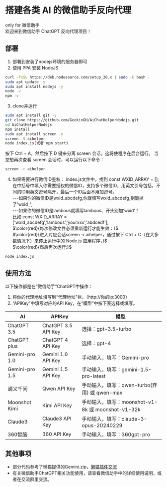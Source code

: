 # 搭建各类 AI 的微信助手反向代理
only for 微信助手<br>
欢迎来到微信助手 ChatGPT 反向代理项目！<br>

## 部署
1. 部署到安装了nodejs环境的服务器即可
2. 使用 PPA 安装 NodeJS
```bash
curl -fsSL https://deb.nodesource.com/setup_20.x | sudo -E bash -
sudo apt update -y
sudo apt install nodejs -y
node -v
npm -v
```

3. clone并运行
```bash
sudo apt install git -y
git clone https://github.com/GeekinGH/AiChatHelperNodejs.git
cd AiChatHelperNodejs
npm install
sudo apt install screen -y
screen -S aihelper
node index.js(或者 npm start)
```
按下 Ctrl + A，然后按下 D 键来分离 screen 会话。这将使程序在后台运行。
当您想再次查看 screen 会话时，可以运行以下命令：
```bash
screen -r aihelper
```

4. 如果需要进行微信ID鉴权：
index.js文件中，找到 const WXID_ARRAY = [];<br>
在中括号中填入你需要授权的微信ID，支持多个微信ID，用英文引号包括，不同的ID用英文逗号隔开，最后一个ID后面不用加逗号。<br>
---如果你的微信ID是wxid_abcdefg,你就填写wxid_abcdefg,别删掉了'wxid_';<br>
---如果你的微信ID是lambous就填写lambous、开头别加‘wxid’！<br>
比如 const WXID_ARRAY = ['wxid_abcdefg','lambous','yourxxx','abdcedf'];<br>
$\color{red}{每次修改文件必须重新运行才能生效：}$ <br>
$\color{red}{进入对应会话screen -r aihelper，通过按下 Ctrl + C（在大多数情况下）来停止运行中的 Node.js 应用程序，}$<br>
$\color{red}{然后再次运行:}$
```bash
node index.js
```
## 使用方法
以下操作都是在“微信助手”ChatGPT中操作：
1. 将你的代理地址填写到“代理地址”栏。（http&#58;&#47;&#47;你的ip:3000）
2. “APIKey”中填写对应的API Key，在“模型”中按下表选择或填写。

| AI       | APIKey      | 模型            |
|-----------|-------------|-----------------|
| ChatGPT 3.5  | ChatGPT 3.5 API Key | 选择：gpt-3.5-turbo |
| ChatGPT plus  | ChatGPT 4 API Key | 选择：gpt-4 |
| Gemini-pro 1.0 | Gemini 1.0 API Key | 手动输入，填写：Gemini-pro |
| Gemini-pro 1.5 | Gemini 1.5 API Key | 手动输入，填写：gemini-1.5-pro-latest |
| 通义千问   | Qwen API Key    | 手动输入，填写：qwen-turbo(弃用) 或 qwen-max |
| Moonshot Kimi | Kimi API Key  | 手动输入，填写：moonshot-v1-8k 或 moonshot-v1-32k |
| Claude3   | Claude3 API Key | 手动输入，填写：claude-3-opus-20240229 | 
| 360智脑   | 360 API Key | 手动输入，填写：360gpt-pro |

## 其他事项
- 部分代码参考了懒猫提供的Gemini.zip，[懒猫插件交流](https://t.me/maogroup)
- 有关微信助手ChatGPT相关功能使用，请查看微信助手中的详细使用说明，或者在交流群里交流。


